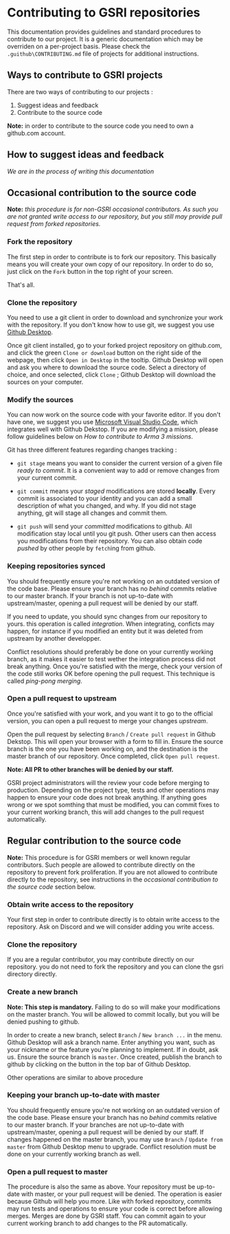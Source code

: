 # Contributing to GSRI repositories

This documentation provides guidelines and standard procedures to contribute to our project. It is a generic documentation which may be overriden on a per-project basis. Please check the `.guithub\CONTRIBUTING.md` file of projects for additional instructions.

## Ways to contribute to GSRI projects

There are two ways of contributing to our projects :

1. Suggest ideas and feedback
1. Contribute to the source code

**Note:** in order to contribute to the source code you need to own a github.com account.

## How to suggest ideas and feedback

*We are in the process of writing this documentation*

## Occasional contribution to the source code

**Note:** *this procedure is for non-GSRI occasional contributors. As such you are not granted write access to our repository, but you still may provide pull request from forked repositories.*

### Fork the repository

The first step in order to contribute is to fork our repository. This basically means you will create your own copy of our repository. In order to do so, just click on the `Fork` button in the top right of your screen.

That's all.

### Clone the repository

You need to use a git client in order to download and synchronize your work with the repository. If you don't know how to use git, we suggest you use [Github Desktop](https://desktop.github.com/).

Once git client installed, go to your forked project repository on github.com, and click the green `Clone or download` button on the right side of the webpage, then click `Open in Desktop` in the tooltip. Github Desktop will open and ask you where to download the source code. Select a directory of choice, and once selected, click `Clone` ; Github Desktop will download the sources on your computer.

### Modify the sources

You can now work on the source code with your favorite editor. If you don't have one, we suggest you use [Microsoft Visual Studio Code](https://code.visualstudio.com/), which integrates well with Github Dekstop. If you are modifying a mission, please follow guidelines below on *How to contribute to Arma 3 missions*.

Git has three different features regarding changes tracking :

* `git stage` means you want to consider the current version of a given file *ready to commit*. It is a convenient way to add or remove changes from your current commit.

* `git commit` means your *staged* modifications are stored **locally**. Every commit is associated to your identity and you can add a small description of what you changed, and why. If you did not stage anything, git will stage all changes and commit them.

* `git push` will send your *committed* modifications to github. All modification stay local until you git push. Other users can then access you modifications from their repository. You can also obtain code *pushed* by other people by `fetch`ing from github.

### Keeping repositories synced

You should frequently ensure you're not working on an outdated version of the code base. Please ensure your branch has no *behind* commits relative to our master branch. If your branch is not up-to-date with upstream/master, opening a pull request will be denied by our staff.

If you need to update, you should sync changes from our repository to yours. this operation is called *integration*. When integrating, conficts may happen, for instance if you modified an entity but it was deleted from upstream by another developper.

Conflict resolutions should preferably be done on your currently working branch, as it makes it easier to test wether the integration process did not break anything. Once you're satisfied with the merge, check your version of the code still works OK before opening the pull request. This technique is called *ping-pong merging*.

### Open a pull request to upstream

Once you're satisfied with your work, and you want it to go to the official version, you can open a pull request to merge your changes *upstream*. 

Open the pull request by selecting `Branch` / `Create pull request` in Github Dekstop. This will open your browser with a form to fill in. Ensure the source branch is the one you have been working on, and the destination is the master branch of our repository. Once completed, click `Open pull request`.

 **Note: All PR to other branches will be denied by our staff.**

GSRI project administrators will the review your code before merging to production. Depending on the project type, tests and other operations may happen to ensure your code does not break anything. If anything goes wrong or we spot somthing that must be modified, you can commit fixes to your current working branch, this will add changes to the pull request automatically.

## Regular contribution to the source code

**Note:** This procedure is for GSRI members or well known regular contributors. Such people are allowed to contribute directly on the repository to prevent fork proliferation. If you are not allowed to contribute directly to the repository, see instructions in the *occasional contribution to the source code* section below.

### Obtain write access to the repository

Your first step in order to contribute directly is to obtain write access to the repository. Ask on Discord and we will consider adding you write access.

### Clone the repository

If you are a regular contributor, you may contribute directly on our repository. you do not need to fork the repository and you can clone the gsri directory directly.

### Create a new branch

**Note: This step is mandatory.** Failing to do so will make your modifications on the master branch. You will be allowed to commit locally, but you will be denied pushing to github.

In order to create a new branch, select `Branch` / `New branch ...` in the menu. Github Desktop will ask a branch name. Enter anything you want, such as your nickname or the feature you're planning to implement. If in doubt, ask us. Ensure the source branch is `master`. Once created, publish the branch to github by clicking on the button in the top bar of Github Desktop.

Other operations are similar to above procedure

### Keeping your branch up-to-date with master

You should frequently ensure you're not working on an outdated version of the code base. Please ensure your branch has no *behind* commits relative to our master branch. If your branches are not up-to-date with upstream/master, opening a pull request will be denied by our staff. If changes happened on the master branch, you may use `Branch` / `Update from master` from Github Desktop menu to upgrade. Conflict resolution must be done on your currently working branch as well.

### Open a pull request to master

The procedure is also the same as above. Your repository must be up-to-date with master, or your pull request will be denied. The operation is easier because Github will help you more. Like with forked repository, commits may run tests and operations to ensure your code is correct before allowing merges. Merges are done by GSRI staff. You can commit again to your current working branch to add changes to the PR automatically.